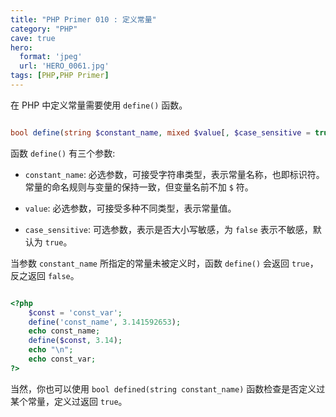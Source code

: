 ```yaml
---
title: "PHP Primer 010 : 定义常量"
category: "PHP"
cave: true
hero:
  format: 'jpeg'
  url: 'HERO_0061.jpg'
tags: [PHP,PHP Primer]
---
```

在 PHP 中定义常量需要使用 `define()` 函数。

```php

bool define(string $constant_name, mixed $value[, $case_sensitive = true])

```

函数 `define()` 有三个参数:

* `constant_name`: 必选参数，可接受字符串类型，表示常量名称，也即标识符。常量的命名规则与变量的保持一致，但变量名前不加 `$` 符。

* `value`: 必选参数，可接受多种不同类型，表示常量值。

* `case_sensitive`: 可选参数，表示是否大小写敏感，为 `false` 表示不敏感，默认为 `true`。

当参数 `constant_name` 所指定的常量未被定义时，函数 `define()` 会返回 `true`，反之返回 `false`。

```php

<?php
	$const = 'const_var';
	define('const_name', 3.141592653);
	echo const_name;
	define($const, 3.14);
	echo "\n";
	echo const_var;
?>

```

当然，你也可以使用 `bool defined(string constant_name)` 函数检查是否定义过某个常量，定义过返回 `true`。






